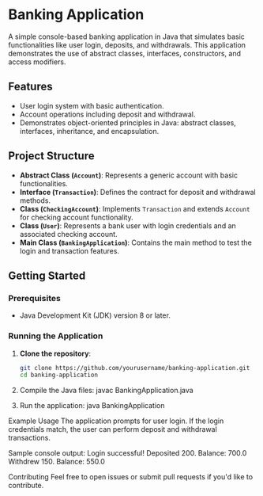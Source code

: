 # Banking Application

A simple console-based banking application in Java that simulates basic functionalities like user login, deposits, and withdrawals. This application demonstrates the use of abstract classes, interfaces, constructors, and access modifiers.

## Features

- User login system with basic authentication.
- Account operations including deposit and withdrawal.
- Demonstrates object-oriented principles in Java: abstract classes, interfaces, inheritance, and encapsulation.

## Project Structure

- **Abstract Class (`Account`)**: Represents a generic account with basic functionalities.
- **Interface (`Transaction`)**: Defines the contract for deposit and withdrawal methods.
- **Class (`CheckingAccount`)**: Implements `Transaction` and extends `Account` for checking account functionality.
- **Class (`User`)**: Represents a bank user with login credentials and an associated checking account.
- **Main Class (`BankingApplication`)**: Contains the main method to test the login and transaction features.

## Getting Started

### Prerequisites

- Java Development Kit (JDK) version 8 or later.

### Running the Application

1. **Clone the repository**:
   ```bash
   git clone https://github.com/yourusername/banking-application.git
   cd banking-application

2. Compile the Java files:
   javac BankingApplication.java

3. Run the application:
   java BankingApplication

Example Usage
The application prompts for user login. If the login credentials match, the user can perform deposit and withdrawal transactions.

Sample console output:
Login successful!
Deposited 200. Balance: 700.0
Withdrew 150. Balance: 550.0

Contributing
Feel free to open issues or submit pull requests if you'd like to contribute.
